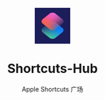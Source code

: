 <p align="center">
  <img width="16%" align="center" src=".github/icon/shortcuts.png" alt="logo">
</p>
  <h1 align="center">
  Shortcuts-Hub
</h1>
<p align="center">
  Apple Shortcuts 广场
</p>
